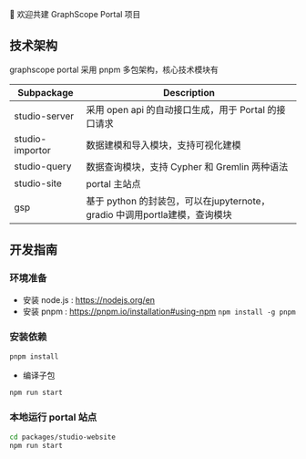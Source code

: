 🎉 欢迎共建 GraphScope Portal 项目

## 技术架构

graphscope portal 采用 pnpm 多包架构，核心技术模块有

| Subpackage      | Description                                                                |
| --------------- | -------------------------------------------------------------------------- |
| studio-server   | 采用 open api 的自动接口生成，用于 Portal 的接口请求                       |
| studio-importor | 数据建模和导入模块，支持可视化建模                                         |
| studio-query    | 数据查询模块，支持 Cypher 和 Gremlin 两种语法                              |
| studio-site     | portal 主站点                                                              |
| gsp             | 基于 python 的封装包，可以在jupyternote，gradio 中调用portla建模，查询模块 |

## 开发指南

### 环境准备

- 安装 node.js : https://nodejs.org/en
- 安装 pnpm : https://pnpm.io/installation#using-npm `npm install -g pnpm`

### 安装依赖

```bash
pnpm install
```

- 编译子包

```bash
npm run start

```

### 本地运行 portal 站点

```bash
cd packages/studio-website
npm run start
```
